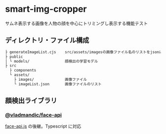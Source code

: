 # smart-img-cropper

サムネ表示する画像を人物の顔を中心にトリミングし表示する機能テスト

## ディレクトリ・ファイル構成

```txt
├ generateImageList.cjs    src/assets/imagesの画像ファイル名のリストをjsonに出力する
├ public
│ └ models/                顔検出の学習モデル
├ src
  ├ components
  └ assets/
    ├ images/              画像ファイル
    └ imageList.json       画像ファイルのリスト
```

## 顔検出ライブラリ

### [@vladmandic/face-api](https://github.com/vladmandic/face-api/tree/master)

[face-api.js](https://github.com/justadudewhohacks/face-api.js) の後継。Typescript に対応
